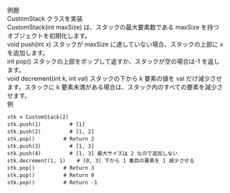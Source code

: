 例題  
CustomStack クラスを実装  
CustomStack(int maxSize) は、スタックの最大要素数である maxSize を持つオブジェクトを初期化します。  
void push(int x) スタックが maxSize に達していない場合、スタックの上部に x を追加します。  
int pop() スタックの上部をポップして返すか、スタックが空の場合は-1 を返します。  
void decrement(int k, int val) スタックの下から k 要素の値を val だけ減少させます。スタックに k 要素未満がある場合は、スタック内のすべての要素を減少させます。  
例

```
stk = CustomStack(2)
stk.push(1) 　　　　　# [1]
stk.push(2) 　　　　　# [1, 2]
stk.pop() 　　　　　# Return 2
stk.push(3) 　　　　　# [1, 3]
stk.push(4) 　　　　　# [1, 3] 最大サイズは 2 なので追加しない
stk.decrement(1, 1) 　 # [0, 3] 下から 1 番目の要素を 1 減少させる
stk.pop() 　　　　　# Return 3
stk.pop() 　　　　　# Return 0
stk.pop() 　　　　　# Return -1
```
